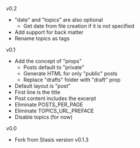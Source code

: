 v0.2
- "date" and "topics" are also optional
  - Get date from file creation if it is not specified
- Add support for back matter
- Rename topics as tags

v0.1
- Add the concept of "props"
  - Posts default to "private"
  - Generate HTML for only "public" posts
  - Replace "drafts" folder with "draft" prop
- Default layout is "post"
- First line is the title
- Post content includes the excerpt
- Eliminate POSTS_PER_PAGE
- Eliminate TOPICS_URL_PREFACE
- Disable topics (for now)

v0.0
- Fork from Stasis version v0.1.3